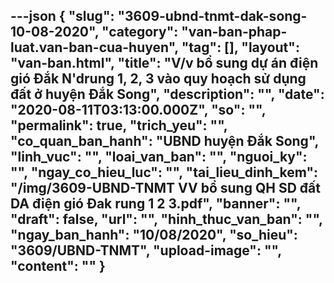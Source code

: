 ---json
{
    "slug": "3609-ubnd-tnmt-dak-song-10-08-2020",
    "category": "van-ban-phap-luat.van-ban-cua-huyen",
    "tag": [],
    "layout": "van-ban.html",
    "title": "V/v bổ sung dự án điện gió Đắk N'drung 1, 2, 3 vào quy hoạch sử dụng đất ở huyện Đắk Song",
    "description": "",
    "date": "2020-08-11T03:13:00.000Z",
    "so": "",
    "permalink": true,
    "trich_yeu": "",
    "co_quan_ban_hanh": "UBND huyện Đắk Song",
    "linh_vuc": "",
    "loai_van_ban": "",
    "nguoi_ky": "",
    "ngay_co_hieu_luc": "",
    "tai_lieu_dinh_kem": "/img/3609-UBND-TNMT VV bổ sung QH SD đất DA điện gió Đak rung 1 2 3.pdf",
    "banner": "",
    "draft": false,
    "url": "",
    "hinh_thuc_van_ban": "",
    "ngay_ban_hanh": "10/08/2020",
    "so_hieu": "3609/UBND-TNMT",
    "upload-image": "",
    "__content__": ""
}
---
